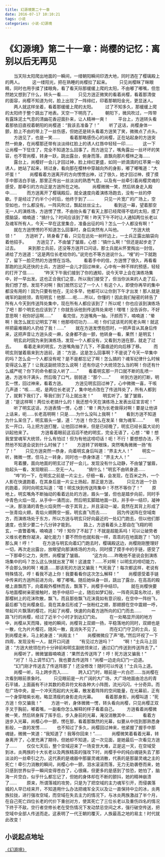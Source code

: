 ```yaml
---
title: 幻源境第二十一章
date: 2016-07-17 10:10:21
tags: 小说
categories: 小说-幻源境
---
```

《幻源境》第二十一章：尚樱的记忆：离别以后无再见
===
<!-- more -->
　　当天际太阳爬出地面的一瞬间，一缕朝阳瞬间印洒大地，同时洒在了樱璃殿上的两人。
　　这一缕阳光，把在熟睡的尚樱拉了起来。
　　只见尚樱眯了眯眼睛，同时也用手揉了揉眼角，看了看天际那缓缓上爬的太阳，不由嘟了嘟嘴，但忽然她又想到了什么，转头一看……
　　只见方逍正微笑的看着尚樱，看着那清俊的面容，尚樱不知道为何，脸上出现了一阵绯红，印着那朝阳金光，更显迷人。
　　两人就这样坐着，看着那缓缓上爬的太阳。
　　过了不知多久，那缓缓上爬的太阳终于整个跳出了地表。天空一下明亮了。
　　朝阳下，微风吹过，一阵带有露珠泥土气息的清幽花香迎面扑来，让人精神一爽！
　　平台上，方逍转头看着那依旧直视着朝阳的尚樱道：“我该去准备了！”
　　听了这话，尚樱身体一颤，脸上不由的带上了一丝伤感，但她还是转头看着方逍笑了笑，微微点了点头。
　　方逍见了，也是一笑……
　　看着那略感伤心的尚樱，正在站起身的方逍突然一俯身，在尚樱那还带有淡淡绯红脸上的诱人红唇中轻轻一印……
　　这一下让尚樱一下怔住了，完全不知道怎么回事了。而方逍见了，嘴角露出一丝坏坏的笑容，也不管尚樱，转身一跃，跳出露台，俯身而落，直飘向那片樱林之海……
　　露台上，尚樱好一会儿才回过神，脸上绯红更盛，如同一娇滴滴的红苹果一般诱人，她站了起来，转过身，看向那在樱林中穿越向外的身影，嘟了嘟嘴道：“大坏蛋！”
　　尚樱看着方逍离开的方向愣愣出神，过了很久，她才回过神，摸了摸手中那洁白手链，那里正传出一丝淡淡的熟悉气息，以及有一丝牵引着尚樱灵魂的感受，那牵引的方向正是方逍所在之地。
　　尚樱微微一笑，然后转身走入殿中……
　　而方逍离开了樱璃殿后，就全速度向着演练场跑去，没有一丝的停歇。于是经过了约半个小时后，他终于到了……
　　只见一片宽广的广场上，空空如也，什么都没有。一阵风吹过，飘起丝丝尘土。
　　看到这一幕，望着那空无一人的演练场，方逍愣了愣，不由抬头看了看天上那已经爬得不低的太阳，摸了摸脑袋，喃喃道：“搞什么？时间应该到了啊！昨天下午不时让人通知两位长老以及魂军所有人，今天一早在这里集合，准备出征的吗？怎么一个人都没有啊！”
　　就在方逍愣愣的不知道怎么回事时，身后突然有人叫他。
　　“方逍大统领！”
　　方逍听了，转身看了看，只见在远处一树杆边上，一士兵正露出脑袋向着他招手。
　　方逍见了，不由皱了皱眉，心想：“搞什么啊！”但还是起步走了过去。
　　来到那士兵前，还没等方逍开口问话，那士兵就从怀里掏出一封信，递给了方逍道：“这是两位长老给你的。”说完也不等方逍说什么，“嗖”的一下就跑了，留下一脸茫然的方逍愣在当场。
　　看着手中的信，方逍愣了很久，再看看那跑的比风还快的士兵，方逍好一会儿才回过神来，心中有一种不祥的预感，轻轻的打开了信……
　　“昨天下午我们接到了你的通知，说今天早上会在演练场集中，好一早出发。这也正合我们之意，所以我们接受了，但当你派来的人走了后，我们想了想，发现不对啊！我们居然忘记了一个人！有这个人，即使你再早的集中都没有用的！因为只要有他在，无论多早，他都可以让你到下午才出发！那人就是魂军的副统领，青阳明玄！他那……呃……所以，你懂的！因此我们秘密的转告了所有人今天到传送阵处集中，现在所有人都应该到了！所以呢！你也应该到演练场了吧！那个明玄也应该到了！你就告诉他到传送阵处来吧！嘿嘿！没告诉你，不好意思啊！祝你好运啊……”
　　看完信，方逍嘴角一抽，汗颜而下，喃喃道：“晕啊！我怎么就忘记明玄了啊！他那唠叨功力……呃！你们这该死的死老头啊！就这样把最难搞的人扔给了我！……”
　　就在方逍发愣抱怨时，一把声音从其身后传来，这把声音让方逍头皮一麻，全身都不由一颤，他转身一看，果然！是明玄！
　　明玄此时因为来到演练场，发现一个人都没有，又看到方逍在那，就走了过去。
　　看着走来的明玄，方逍嘴角抽了几下，不露痕迹的向后移了移。
　　而明玄则皱着眉来到方逍前，道：“方逍，这是怎么回事啊？不是说了今天一早集中的吗？怎么会一个人都没有呢？是不是都忘记了啊！怎么搞的？魂军纪律什么时候变得这么差了！让我这副统领怎么说啊！还有你这个大统领怎么当的啊！你还有什么威严呢？你下的命令都没人听了……”
　　看着明玄那一开口就不断的乱喷一通，方逍冷汗满头，然后吸了口气，弱弱道：“那个……”
　　听到方逍的打断，明玄一愣，回过神来，看着方逍。
　　方逍见明玄回过神了，心中微微一喜，干咳几声道：“咳……呃，是两位长老说了，集中地点改在了传送阵处了，所有人都到了，就剩下我们了，等我们到了马上就出发！”
　　明玄听了，皱了皱眉，道：“是这样啊！两位长老搞什么的！我还想今天在演练场上发表出征宣言呢！”
　　听了明玄这话，方逍表情一愣，心想：“晕！两为长老做得对啊！要是让他讲上话来，呃……长老高明啊！只是……为什么没叫上我啊！”
　　看到方逍不知道为什么呆住了，明玄眉头一皱，道：“方逍！你怎么在发呆！做为魂军……”
　　明玄一开口，马上把方逍打醒，让他回过神来，但是已经晚了，明玄已经长篇大论的训起他来了。
　　方逍看着眼前这滔滔不绝的明玄，完全无语了，心想：“晕！想我堂堂魂军大统领，什么有怕过！但为有他这唠叨话！呃！不行！要想想办法，不然他不知道会说到什么时候了！”
　　方逍转了转眼珠，突然嘴角微微一扬“有了！”
　　只见方逍突然一恭身，向着明玄身后叫道：“界主大人！”
　　明玄一听，微微一愣，但马上一转身，同时也一恭身体道：“界主大人！”
　　……
　　弯着腰，面向地面的明玄过了好一会儿，发现没有什么动静，不由皱了皱眉，抬起头一看，发现眼前……空无一人。
　　“搞什么！”明玄不由转身道……
　　“哗”的一下，在明玄之前是一片尘土，仔细一看，会发现，在百米之外，一个人影在快速跑着，在其身后是一片尘土扬起，那正是方逍。
　　只见方逍一个劲的跑着，同时向明玄叫道：“喂！明玄快到传送阵集中！不然不等你了！”
　　原地上，明玄嘴角不断抽动的看着远处的方逍，眉头一皱，但也是踏步向前，同时手中青色火焰一现，从手中一涌而出，然后明玄脚踏地面一跃，并手中一结印，凝神一决，那涨涌的青色火焰突然一收于其背上，并且滚动一凝，竟然在其背上形成了一张青焰火翅，青焰火翅腾空一振，明玄直飞而去……
　　因为传送阵在空域南方，而演练场处于东方，所以方逍与明玄只好向最近的一处幻门跑去，但以他们那速度，也至少要二十几分钟才能到。
　　路上，方逍看着头上那自在飞翔的明玄，一直瞥着嘴，喃喃道：“哼！知你了不起了！不就是超能系吗！可以让破势者义维长老教你凝决，凝化能力！要不然你也就和我一样，乖乖的在地面跑了！飞的那么爽！哼！”
　　在方逍与明玄向着幻门跑去时，樱璃殿这边，尚樱刚刚整理好一切，再次走出露台，放眼望向那演练场的方向，同时摸了摸手中的手链，感受了一下那牵引之力，突然，尚樱皱了皱眉。
　　“这方向……昨晚他不是说会到演练场集中的吗？怎么这么快就出发了啊！这速度？……不对啊！以明玄的唠叨能力，不会那么快的啊！难道……那该死的方逍又骗我！气死我了！每次都这样，老说有特殊情况，哼！看我不追上你！我要看看你这次怎么解释！”
　　尚樱感受着手链中传来的方逍所前进方向，嘟了嘟嘴。随后她纵身一跃，跳出了露台，在高高的殿楼上直飘而下，向着殿外樱林而去，飘落下，尚樱手中结印。
　　就在尚樱快要与地面樱树亲密接触时，她手中结印一止，随后如梦幻般，一阵奇风莫名吹过，把那樱树上的花沫吹散，飘飞，而且那些飘飞花沫竟如有意识般，在空中一阵纷飞，最后都飞在尚樱身后，竟在其身后形成了一张粉红之翅，那翅膀在空中震翅一呼，带起片片飘落的樱花，托起了尚樱，快速的向着方逍所向的幻门而去……
　　一路飞行的尚樱，经过了近半个小时才到达幻门处。
　　在一处略显开阔的地方中，尚樱从天而降，接地的瞬间，尚樱背上双翅一扬，平稳落地的同时，双翅也是一散，化为片片樱花，随风一散，竟消失不见了。
　　而在幻门守卫的士兵，见到尚樱走来，马上躬身道：“尚殿主！”
　　尚樱微微应了声“嗯。”然后环视了一下四周，发现没有一人，就开口问道
　　“有见过方逍吗？”
　　“啊！”士兵马上回道：“方逍大统领在约十分钟前和明玄副统领来过，通过幻门传送到传送阵去了。”
　　尚樱听了，微微皱眉喃喃道：“果然去传送阵了！哼！死方逍又骗我！”
　　“对了！马上调节幻门，我也要去传送阵！”尚樱一边走向幻门一边道。
　　“幻门刚才传送去了传送阵那了！还没修改！随时可以传送！”士兵马上道。
　　尚樱一听，马上跨步而入……
　　跨入幻门时，眼前是一片白芒……当尚樱在次看到眼前景象时。
　　只见眼前是一片广阔的大广场，大广场地面由沧古的青石平铺，上面画有不计其数的奇异符文和各种大小阵图，流光闪闪，十分奇异。而在广场中央，是一个冲天而起的大光幕，散发着阵阵的空间能量，在光幕前，正有一个身穿暗紫长袍，略显清瘦的身影走向光幕。
　　看着那身影，尚樱叫道：“死方逍！你又骗我！”
　　方逍一听，身体微微一愣，转头看向尚樱，只见尚樱正双手叉于胸前，嘟着嘴，一副看你怎么解释的样子看着自己。
　　方逍看着尚樱微微一笑，然后转身挥了挥手后，步入身前的光幕，淹没消散其中……
　　看着方逍步入光幕，尚樱心中一颤，愣在那，看着那飘然的光幕，似要从中找到那熟悉身影般，一直的发愣……
　　也不知过了多久，尚樱回过神来，他紧握了握手中那魂链，微微一笑道：“我知道了！我等你回来！”……
　　尚樱微笑着看着光幕，转身离开了，心里充满了期待，但她却不知道，这一次见面，是她最后一次看见方逍了……
　　仅仅七天后，整个空域迎来了一场变世大难，正是这一天，在空域受到冰，炎两族的十大长老以及两族精英的强攻下时，尚樱手中的纯白魂链失去了那淡淡的一丝牵引之力，这代表的是魂器中那屡灵魂消散，代表的是那屡灵魂之主的死亡！牵引力消散的瞬间，尚樱心中一颤，泪水滚滚而落，无力无助袭卷而来，她只感到世界似乎一瞬间变得苍白了，心很痛，但更多的是感到了惊恐，她怕了，脑海一片空白，似乎什么都忘记了，但她的身体却在不断的颤抖，她的精神崩溃了……
　　原来，所谓落城的攻势，只是为了把空域的主力魂军引开，而侵袭落城的人早已经来开，不知道用什么办法把魂军全灭以及让一直保持中立的冰，炎两族拉拢，进行强攻空域，而空域在失去主力的情况下，与冰炎两族激战了半个月，在自己死亡四位长老的代价下重创对方，使其死亡了三位长老以及重伤四名的情况下终于不敌，空行者空修长老在受伤情况下发动禁忌空间之术，强行破空传送，把空域中全部人传送而走。这表明了一代王朝的覆灭，人族最高之地的易主！时代就此改变！

小说起点地址
---
[《幻源境》](http://www.qidian.com/Book/3538055.aspx)